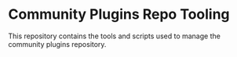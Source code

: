 # Community Plugins Repo Tooling

This repository contains the tools and scripts used to manage the community plugins repository.

